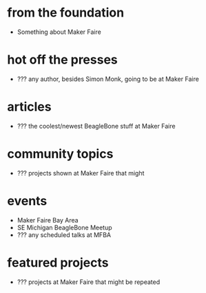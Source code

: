 # from the foundation
* Something about Maker Faire

# hot off the presses
* ??? any author, besides Simon Monk, going to be at Maker Faire

# articles
* ??? the coolest/newest BeagleBone stuff at Maker Faire

# community topics
* ??? projects shown at Maker Faire that might 

# events
* Maker Faire Bay Area
* SE Michigan BeagleBone Meetup
* ??? any scheduled talks at MFBA

# featured projects
* ??? projects at Maker Faire that might be repeated
